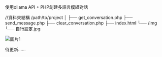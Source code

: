 使用ollama API + PHP創建多語言模組對話

//資料夾結構
/path/to/project
│
├── get_conversation.php
├── send_message.php
├── clear_conversation.php
├── index.html
└── /img
    └── 自行設定.jpg

![圖片1](https://github.com/qweasd1369/LIN_ollama-API_php/assets/91960758/56a9a664-4093-46b1-8a21-6ebabdc09264)

待更新......
